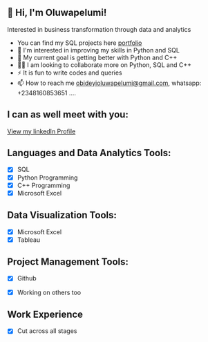 
## 👋 Hi, I'm Oluwapelumi!

Interested in business transformation through data and analytics
+ You can find my SQL projects here [portfolio](https://github.com/Obideyioluwapelumi/SQL_Portfolio_Projects.git)
+ 👀 I'm interested in improving my skills in Python and SQL
+ 🌱 My current goal is getting better with Python and C++
+ 🥅💞️ I am looking to collaborate more on Python, SQL and C++
+ ⚡ It is fun to write codes and queries
+ 📫 How to reach me obideyioluwapelumi@gmail.com, whatsapp: +2348160853651 ....


## I can as well meet with you:
[View my linkedIn Profile](https://www.linkedin.com/in/oluwapelumi-obideyi-524647135/)



## Languages and Data Analytics Tools:

- [x] SQL
- [x] Python Programming
- [x] C++ Programming
- [x] Microsoft Excel

## Data Visualization Tools:

- [x] Microsoft Excel
- [x] Tableau

## Project Management Tools:

- [x] Github
- [x] Working on others too


## Work Experience
- [x] Cut across all stages

<!---
Obideyioluwapelumi/Obideyioluwapelumi is a ✨ special ✨ repository because its `README.md` (this file) appears on your GitHub profile.
You can click the Preview link to take a look at your changes.
--->

